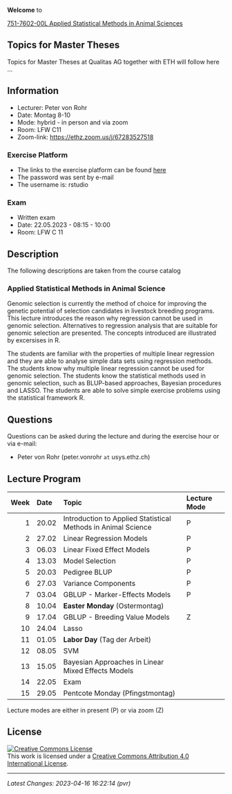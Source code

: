 
<!-- README.md is generated from README.Rmd. Please edit that file -->

**Welcome** to

[751-7602-00L Applied Statistical Methods in Animal
Sciences](https://www.vvz.ethz.ch/Vorlesungsverzeichnis/lerneinheit.view?semkez=2023S&ansicht=ALLE&lerneinheitId=168899&lang=en)

## Topics for Master Theses

Topics for Master Theses at Qualitas AG together with ETH will follow
here …

## Information

- Lecturer: Peter von Rohr
- Date: Montag 8-10
- Mode: hybrid - in person and via zoom
- Room: LFW C11
- Zoom-link: <https://ethz.zoom.us/j/67283527518>

### Exercise Platform

- The links to the exercise platform can be found
  [here](https://charlotte-ngs.github.io/asmss2023/misc/20230227_rexpf_student_links.html)
- The password was sent by e-mail
- The username is: rstudio

### Exam

- Written exam
- Date: 22.05.2023 - 08:15 - 10:00
- Room: LFW C 11

## Description

The following descriptions are taken from the course catalog

### Applied Statistical Methods in Animal Science

Genomic selection is currently the method of choice for improving the
genetic potential of selection candidates in livestock breeding
programs. This lecture introduces the reason why regression cannot be
used in genomic selection. Alternatives to regression analysis that are
suitable for genomic selection are presented. The concepts introduced
are illustrated by excersises in R.

The students are familiar with the properties of multiple linear
regression and they are able to analyse simple data sets using
regression methods. The students know why multiple linear regression
cannot be used for genomic selection. The students know the statistical
methods used in genomic selection, such as BLUP-based approaches,
Bayesian procedures and LASSO. The students are able to solve simple
exercise problems using the statistical framework R.

## Questions

Questions can be asked during the lecture and during the exercise hour
or via e-mail:

- Peter von Rohr (peter.vonrohr `at` usys.ethz.ch)

## Lecture Program

| Week | Date  | Topic                                                         | Lecture Mode |
|-----:|:------|:--------------------------------------------------------------|:-------------|
|    1 | 20.02 | Introduction to Applied Statistical Methods in Animal Science | P            |
|    2 | 27.02 | Linear Regression Models                                      | P            |
|    3 | 06.03 | Linear Fixed Effect Models                                    | P            |
|    4 | 13.03 | Model Selection                                               | P            |
|    5 | 20.03 | Pedigree BLUP                                                 | P            |
|    6 | 27.03 | Variance Components                                           | P            |
|    7 | 03.04 | GBLUP - Marker-Effects Models                                 | P            |
|    8 | 10.04 | **Easter Monday** (Ostermontag)                               |              |
|    9 | 17.04 | GBLUP - Breeding Value Models                                 | Z            |
|   10 | 24.04 | Lasso                                                         |              |
|   11 | 01.05 | **Labor Day** (Tag der Arbeit)                                |              |
|   12 | 08.05 | SVM                                                           |              |
|   13 | 15.05 | Bayesian Approaches in Linear Mixed Effects Models            |              |
|   14 | 22.05 | Exam                                                          |              |
|   15 | 29.05 | Pentcote Monday (Pfingstmontag)                               |              |

Lecture modes are either in present (P) or via zoom (Z)

## License

<a rel="license" href="http://creativecommons.org/licenses/by/4.0/"><img alt="Creative Commons License" style="border-width:0" src="https://i.creativecommons.org/l/by/4.0/88x31.png" /></a><br />This
work is licensed under a
<a rel="license" href="http://creativecommons.org/licenses/by/4.0/">Creative
Commons Attribution 4.0 International License</a>.

------------------------------------------------------------------------

*Latest Changes: 2023-04-16 16:22:14 (pvr)*
